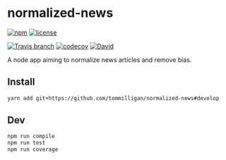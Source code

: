 
# normalized-news

[![npm](https://img.shields.io/npm/v/normalized-news.svg)](https://www.npmjs.com/package/normalized-news)
[![license](https://img.shields.io/github/license/tommilligan/normalized-news.svg)]()

[![Travis branch](https://img.shields.io/travis/tommilligan/normalized-news/develop.svg)](https://travis-ci.org/tommilligan/normalized-news)
[![codecov](https://codecov.io/gh/tommilligan/normalized-news/branch/develop/graph/badge.svg)](https://codecov.io/gh/tommilligan/normalized-news)
[![David](https://img.shields.io/david/tommilligan/normalized-news.svg)](https://david-dm.org/tommilligan/normalized-news)

A node app aiming to normalize news articles and remove bias.

## Install

```bash
yarn add git+https://github.com/tommilligan/normalized-news#develop
```

## Dev

```bash
npm run compile
npm run test
npm run coverage
```

